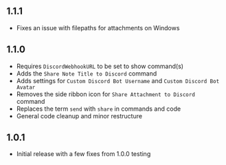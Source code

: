 ## 1.1.1
- Fixes an issue with filepaths for attachments on Windows

## 1.1.0
- Requires `DiscordWebhookURL` to be set to show command(s)
- Adds the `Share Note Title to Discord` command
- Adds settings for `Custom Discord Bot Username` and `Custom Discord Bot Avatar`
- Removes the side ribbon icon for `Share Attachment to Discord` command
- Replaces the term `send` with `share` in commands and code
- General code cleanup and minor restructure

## 1.0.1
- Initial release with a few fixes from 1.0.0 testing